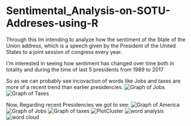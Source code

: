 # Sentimental_Analysis-on-SOTU-Addreses-using-R
Through this Im intending to analyze how the sentiment of the State of the Union address, which is a speech given by the President of the United States to a joint session of congress every year. 

 I'm interested in seeing how sentiment has changed over time both in totality and during the time of last 5 presidents from 1989 to 2017
 
 So as we can probably see incovaction of words like Jobs and taxes are more of a recent trend than earlier presidencies.
 ![Graph of Jobs](https://github.com/AnanthuAjay/Sentimental_Analysis-on-SOTU-Addreses-using-R/blob/master/Results%20of%20our%20Anslysis/all%20presidents/Job%20variation%20enitrity.png?raw=true)
 ![Graph of Taxes](https://github.com/AnanthuAjay/Sentimental_Analysis-on-SOTU-Addreses-using-R/blob/master/Results%20of%20our%20Anslysis/all%20presidents/Taxes%20Variation%20in%20entirity.png?raw=true)
 
 Now, Regarding recent Presidencies we got to see:
  ![Graph of America](https://github.com/AnanthuAjay/Sentimental_Analysis-on-SOTU-Addreses-using-R/blob/master/Results%20of%20our%20Anslysis/Last%20presidents/AmericaVariations_last5.png?raw=true)
  ![Graph of Jobs](https://github.com/AnanthuAjay/Sentimental_Analysis-on-SOTU-Addreses-using-R/blob/master/Results%20of%20our%20Anslysis/Last%205%20presidents/JobsVariations_Last5.png?raw=true)
  ![Graph of taxes](https://github.com/AnanthuAjay/Sentimental_Analysis-on-SOTU-Addreses-using-R/blob/master/Results%20of%20our%20Anslysis/Last%205%20presidents/TaxVariations_last5.png?raw=true)
  ![PlotCluster](https://github.com/AnanthuAjay/Sentimental_Analysis-on-SOTU-Addreses-using-R/blob/master/Results%20of%20our%20Anslysis/Last%205%20presidents/PlotClusters_last5.png?raw=true)
  ![word analysis](https://github.com/AnanthuAjay/Sentimental_Analysis-on-SOTU-Addreses-using-R/blob/master/Results%20of%20our%20Anslysis/Last%205%20presidents/word_analysis.png?raw=true)
  ![word cloud](https://github.com/AnanthuAjay/Sentimental_Analysis-on-SOTU-Addreses-using-R/blob/master/Results%20of%20our%20Anslysis/Last%205%20presidents/word_cloud.png?raw=true)
   
  
 
 

